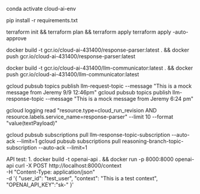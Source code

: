conda activate cloud-ai-env

pip install -r requirements.txt

terraform init && terraform plan && terraform apply
terraform apply -auto-approve

docker build -t gcr.io/cloud-ai-431400/response-parser:latest . &&
docker push gcr.io/cloud-ai-431400/response-parser:latest

docker build -t gcr.io/cloud-ai-431400/llm-communicator:latest . &&
docker push gcr.io/cloud-ai-431400/llm-communicator:latest

gcloud pubsub topics publish llm-request-topic --message "This is a mock message from Jeremy 9/9 12:46pm"
gcloud pubsub topics publish llm-response-topic --message "This is a mock message from Jeremy 6:24 pm"

gcloud logging read "resource.type=cloud_run_revision AND resource.labels.service_name=response-parser" --limit 10 --format "value(textPayload)"

gcloud pubsub subscriptions pull llm-response-topic-subscription --auto-ack --limit=1
gcloud pubsub subscriptions pull reasoning-branch-topic-subscription --auto-ack --limit=1

API test:
1. 
docker build -t openai-api . &&
docker run -p 8000:8000 openai-api
curl -X POST http://localhost:8000/context \
  -H "Content-Type: application/json" \
  -d '{
    "user_id": "test_user",
    "context": "This is a test context",
    "OPENAI_API_KEY":"sk-"
  }'

